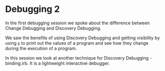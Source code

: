 # Debugging 2

In the first debugging session we spoke about the difference between Change Debugging and Discovery Debugging.     

We saw the benefits of using Discovery Debugging and getting visibility by using ```p``` to print out the values of a program and see how they change during the execution of a program.        

In this session we look at another technique for Discovery Debugging - binding.irb. It is a lightweight interactive debugger.
